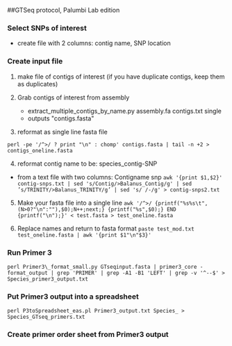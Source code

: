 ##GTSeq protocol, Palumbi Lab edition

### Select SNPs of interest
 - create file with 2 columns: contig name, SNP location
 
### Create input file
 1) make file of contigs of interest (if you have duplicate contigs, keep them as duplicates)
 	
 2) Grab contigs of interest from assembly
	- extract_multiple_contigs_by_name.py assembly.fa contigs.txt single
	- outputs "contigs.fasta"

3) reformat as single line fasta file

`perl -pe '/^>/ ? print "\n" : chomp' contigs.fasta | tail -n +2 > contigs_oneline.fasta`


4) reformat contig name to be: species_contig-SNP

- from a text file with two columns: Contigname snp
`awk '{print $1,$2}' contig-snps.txt | sed 's/Contig/>Balanus_Contig/g' | sed ’s/TRINITY/>Balanus_TRINITY/g’ | sed 's/ /-/g' > contig-snps2.txt`

5) Make your fasta file into a single line
`awk '/^>/ {printf("%s%s\t",(N>0?"\n":""),$0);N++;next;} {printf("%s",$0);} END {printf("\n");}' < test.fasta > test_oneline.fasta`

6) Replace names and return to fasta format
`paste test_mod.txt test_oneline.fasta | awk '{print $1"\n"$3}' `

### Run Primer 3
 ` perl Primer3\_format_small.py GTseqinput.fasta | primer3_core -format_output | grep 'PRIMER' | grep -A1 -B1 'LEFT' | grep -v '^--$' > Species_primer3_output.txt
`

### Put Primer3 output into a spreadsheet 
`perl P3toSpreadsheet_eas.pl Primer3_output.txt Species_ > Species_GTseq_primers.txt`

### Create primer order sheet from Primer3 output
 